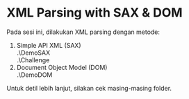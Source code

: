 # XML Parsing with SAX & DOM

Pada sesi ini, dilakukan XML parsing dengan metode: <br>

1. Simple API XML (SAX) <br>
   .\DemoSAX <br>
   .\Challenge<br>
2. Document Object Model (DOM) <br>
   .\DemoDOM<br>

Untuk detil lebih lanjut, silakan cek masing-masing folder.
